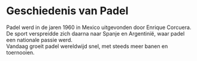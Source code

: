 # Geschiedenis van Padel
Padel werd in de jaren 1960 in Mexico uitgevonden door Enrique Corcuera.  
De sport verspreidde zich daarna naar Spanje en Argentinië, waar padel een nationale passie werd.  
Vandaag groeit padel wereldwijd snel, met steeds meer banen en toernooien.

